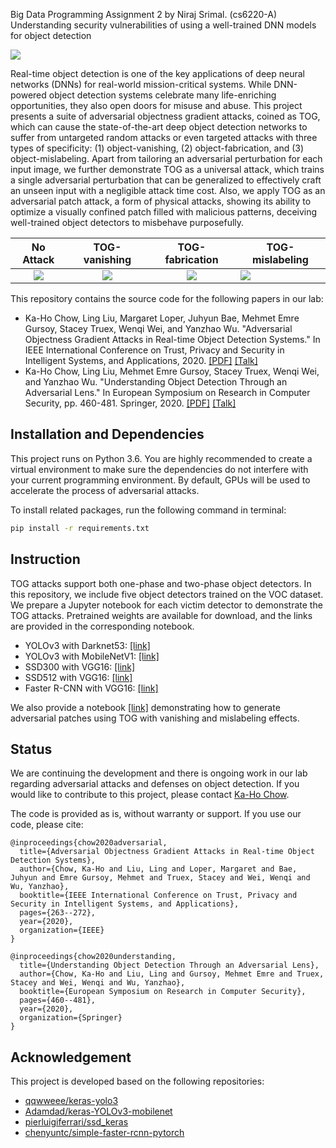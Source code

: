 Big Data Programming Assignment 2 by Niraj Srimal. (cs6220-A)
Understanding security vulnerabilities of using a well-trained DNN models for object detection

![](assets/showcase.png)

Real-time object detection is one of the key applications of deep neural networks (DNNs) for real-world mission-critical systems. While DNN-powered object detection systems celebrate many life-enriching opportunities, they also open doors for misuse and abuse. This project presents a suite of adversarial objectness gradient attacks, coined as TOG, which can cause the state-of-the-art deep object detection networks to suffer from untargeted random attacks or even targeted attacks with three types of specificity: (1) object-vanishing, (2) object-fabrication, and (3) object-mislabeling. Apart from tailoring an adversarial perturbation for each input image, we further demonstrate TOG as a universal attack, which trains a single adversarial perturbation that can be generalized to effectively craft an unseen input with a negligible attack time cost. Also, we apply TOG as an adversarial patch attack, a form of physical attacks, showing its ability to optimize a visually confined patch filled with malicious patterns, deceiving well-trained object detectors to misbehave purposefully. 


| No Attack | TOG-vanishing | TOG-fabrication | TOG-mislabeling |
|:---------:|:-------------:|:---------------:|-----------------|
|![](assets/showcase_benign.gif)|![](assets/showcase_vanish.gif)|![](assets/showcase_fabricate.gif)|![](assets/showcase_mislabel.gif)|


This repository contains the source code for the following papers in our lab:
* Ka-Ho Chow, Ling Liu, Margaret Loper, Juhyun Bae, Mehmet Emre Gursoy, Stacey Truex, Wenqi Wei, and Yanzhao Wu. "Adversarial Objectness Gradient Attacks in Real-time Object Detection Systems." In IEEE International Conference on Trust, Privacy and Security in Intelligent Systems, and Applications, 2020. [[PDF]](https://khchow.com/media/arXiv_TOG.pdf) [[Talk]](http://www.youtube.com/watch?v=acWI5pFNvwg)
* Ka-Ho Chow, Ling Liu, Mehmet Emre Gursoy, Stacey Truex, Wenqi Wei, and Yanzhao Wu. "Understanding Object Detection Through an Adversarial Lens." In European Symposium on Research in Computer Security, pp. 460-481. Springer, 2020. [[PDF]](https://arxiv.org/pdf/2007.05828.pdf) [[Talk]](http://www.youtube.com/watch?v=acWI5pFNvwg)


## Installation and Dependencies
This project runs on Python 3.6. You are highly recommended to create a virtual environment to make sure the dependencies do not interfere with your current programming environment. By default, GPUs will be used to accelerate the process of adversarial attacks. 

To install related packages, run the following command in terminal:
```bash
pip install -r requirements.txt
```

## Instruction
TOG attacks support both one-phase and two-phase object detectors. In this repository, we include five object detectors trained on the VOC dataset. We prepare a Jupyter notebook for each victim detector to demonstrate the TOG attacks. Pretrained weights are available for download, and the links are provided in the corresponding notebook.
* YOLOv3 with Darknet53: [[link]](https://github.com/git-disl/TOG/blob/master/demo_yolov3-d.ipynb)
* YOLOv3 with MobileNetV1: [[link]](https://github.com/git-disl/TOG/blob/master/demo_yolov3-m.ipynb)
* SSD300 with VGG16: [[link]](https://github.com/git-disl/TOG/blob/master/demo_ssd300.ipynb)
* SSD512 with VGG16: [[link]](https://github.com/git-disl/TOG/blob/master/demo_ssd512.ipynb)
* Faster R-CNN with VGG16: [[link]](https://github.com/git-disl/TOG/blob/master/demo_frcnn.ipynb)

We also provide a notebook [[link]](https://github.com/git-disl/TOG/blob/master/demo_patch.ipynb) demonstrating how to generate adversarial patches using TOG with vanishing and mislabeling effects.

## Status
We are continuing the development and there is ongoing work in our lab regarding adversarial attacks and defenses on object detection. If you would like to contribute to this project, please contact [Ka-Ho Chow](https://khchow.com). 

The code is provided as is, without warranty or support. If you use our code, please cite:
```
@inproceedings{chow2020adversarial,
  title={Adversarial Objectness Gradient Attacks in Real-time Object Detection Systems},
  author={Chow, Ka-Ho and Liu, Ling and Loper, Margaret and Bae, Juhyun and Emre Gursoy, Mehmet and Truex, Stacey and Wei, Wenqi and Wu, Yanzhao},
  booktitle={IEEE International Conference on Trust, Privacy and Security in Intelligent Systems, and Applications},
  pages={263--272},
  year={2020},
  organization={IEEE}
}
```

```
@inproceedings{chow2020understanding,
  title={Understanding Object Detection Through an Adversarial Lens},
  author={Chow, Ka-Ho and Liu, Ling and Gursoy, Mehmet Emre and Truex, Stacey and Wei, Wenqi and Wu, Yanzhao},
  booktitle={European Symposium on Research in Computer Security},
  pages={460--481},
  year={2020},
  organization={Springer}
}
```

## Acknowledgement
This project is developed based on the following repositories:
* [qqwweee/keras-yolo3](https://github.com/qqwweee/keras-yolo3)
* [Adamdad/keras-YOLOv3-mobilenet](https://github.com/Adamdad/keras-YOLOv3-mobilenet)
* [pierluigiferrari/ssd_keras](https://github.com/pierluigiferrari/ssd_keras)
* [chenyuntc/simple-faster-rcnn-pytorch](https://github.com/chenyuntc/simple-faster-rcnn-pytorch)

